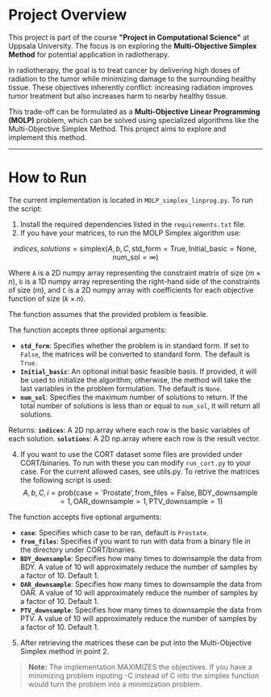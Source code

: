 # Project Overview

This project is part of the course **"Project in Computational Science"** at Uppsala University. The focus is on exploring the **Multi-Objective Simplex Method** for potential application in radiotherapy.

In radiotherapy, the goal is to treat cancer by delivering high doses of radiation to the tumor while minimizing damage to the surrounding healthy tissue. These objectives inherently conflict: increasing radiation improves tumor treatment but also increases harm to nearby healthy tissue.

This trade-off can be formulated as a **Multi-Objective Linear Programming (MOLP)** problem, which can be solved using specialized algorithms like the Multi-Objective Simplex Method. This project aims to explore and implement this method.

---

# How to Run

The current implementation is located in `MOLP_simplex_linprog.py`. To run the script:

1. Install the required dependencies listed in the `requirements.txt` file.
2. If you have your matrices, to run the MOLP Simplex algorithm use:

$$
indices, solutions = \text{simplex}(A, b, C, \text{std\_form} = \text{True}, \text{Initial\_basic} = \text{None}, \text{num\_sol} = \infty)
$$

Where `A` is a 2D numpy array representing the constraint matrix of size ($m \times n$), `b` is a 1D numpy array representing the right-hand side of the constraints of size ($m$), and `C` is a 2D numpy array with coefficients for each objective function of size ($k \times n$).

The function assumes that the provided problem is feasible.

The function accepts three optional arguments:

- **`std_form`**: Specifies whether the problem is in standard form. If set to `False`, the matrices will be converted to standard form. The default is `True`.
- **`Initial_basic`**: An optional initial basic feasible basis. If provided, it will be used to initialize the algorithm; otherwise, the method will take the last variables in the problem formulation. The default is `None`.
- **`num_sol`**: Specifies the maximum number of solutions to return. If the total number of solutions is less than or equal to `num_sol`, it will return all solutions.

Returns:
**`indices`**: A 2D np.array where each row is the basic variables of each solution. 
**`solutions`**: A 2D np.array where each row is the result vector. 


4. If you want to use the CORT dataset some files are provided under CORT/binaries. To run with these you can modify `run_cort.py` to your case. For the current allowed cases, see utils.py. To retrive the matrices the following script is used:
$$
A,b,C,i = \text{prob}(\text{case}=\text{'Prostate'}, \text{from_files}=\text{False}, \text{BDY_downsample}=1, \text{OAR_downsample}=1, \text{PTV_downsample}=1)
$$

The function accepts five optional arguments:

- **`case`**: Specifies which case to be ran, default is `Prostate`.
- **`from_files`**: Specifies if you want to run with data from a binary file in the directory under CORT/binaries.
- **`BDY_downsample`**: Specifies how many times to downsample the data from BDY. A value of 10 will approximately reduce the number of samples by a factor of 10. Default 1.
- **`OAR_downsample`**: Specifies how many times to downsample the data from OAR. A value of 10 will approximately reduce the number of samples by a factor of 10. Default 1.
- **`PTV_downsample`**: Specifies how many times to downsample the data from PTV. A value of 10 will approximately reduce the number of samples by a factor of 10. Default 1.

5. After retrieving the matrices these can be put into the Multi-Objective Simplex method in point 2.
> **Note:** The implementation MAXIMIZES the objectives. If you have a minimizing problem inputing -C instead of C into the simplex function would turn the problem into a minimization problem.
